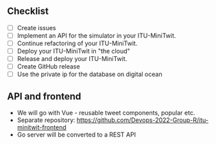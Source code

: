 ## Checklist
- [ ] Create issues
- [ ] Implement an API for the simulator in your ITU-MiniTwit.
- [ ] Continue refactoring of your ITU-MiniTwit.
- [ ] Deploy your ITU-MiniTwit in "the cloud" 
- [ ] Release and deploy your ITU-MiniTwit.
- [ ] Create GitHub release
- [ ] Use the private ip for the database on digital ocean

## API and frontend
- We will go with Vue - reusable tweet components, popular etc.
- Separate repository: https://github.com/Devops-2022-Group-R/itu-minitwit-frontend
- Go server will be converted to a REST API
